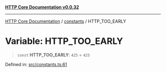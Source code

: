 [**HTTP Core Documentation v0.0.32**](../../README.md)

***

[HTTP Core Documentation](../../modules.md) / [constants](../README.md) / HTTP\_TOO\_EARLY

# Variable: HTTP\_TOO\_EARLY

> `const` **HTTP\_TOO\_EARLY**: `425` = `425`

Defined in: [src/constants.ts:61](https://github.com/stonemjs/http-core/blob/680e946aeb5100b42b4836417719aba730586478/src/constants.ts#L61)
